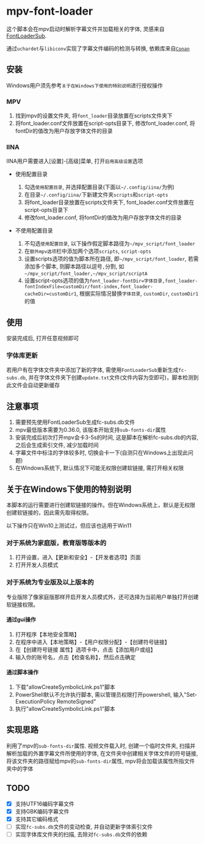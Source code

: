 # mpv-font-loader

这个脚本会在mpv启动时解析字幕文件并加载相关的字体, 灵感来自[FontLoaderSub](https://github.com/yzwduck/FontLoaderSub).

通过`uchardet`与`libiconv`实现了字幕文件编码的检测与转换, 依赖库来自[`Conan`](https://conan.io/)

## 安装

Windows用户须先参考`关于在Windows下使用的特别说明`进行授权操作

### MPV

1. 找到mpv的设置文件夹, 将`font_loader`目录放置在scripts文件夹下
2. 将font_loader.conf文件放置在script-opts目录下, 修改font_loader.conf, 将fontDir的值改为用户存放字体文件的目录

### IINA

IINA用户需要进入[设置]-[高级]菜单, 打开`启用高级设置`选项

* 使用配置目录
  
  1. 勾选`使用配置目录`, 并选择配置目录(下面以```~/.config/iina/```为例)
  2. 在目录```~/.config/iina/```下新建文件夹`scripts`和`script-opts`
  3. 将font_loader目录放置在scripts文件夹下, font_loader.conf文件放置在script-opts目录下
  4. 修改font_loader.conf, 将fontDir的值改为用户存放字体文件的目录

* 不使用配置目录
  
  1. 不勾选`使用配置目录`, 以下操作假定脚本路径为`~/mpv_script/font_loader`
  2. 在`额外mpv选项`栏中添加两个选项`scripts`, `script-opts`
  3. 设置scripts选项的值为脚本所在路径, 即`~/mpv_script/font_loader`, 若需添加多个脚本, 则脚本路径以逗号`,`分割, 如`~/mpv_script/font_loader,~/mpv_script/scriptA`
  4. 设置script-opts选项的值为`font_loader-fontDir=字体目录,font_loader-fontIndexFile=customDir/font-index,font_loader-cacheDir=customDir1`, 根据实际情况替换`字体目录`, `customDir`, `customDir1`的值

## 使用

安装完成后, 打开任意视频即可

### 字体库更新

若用户有在字体文件夹中添加了新的字体, 需使用`FontLoaderSub`重新生成`fc-subs.db`, 并在字体文件夹下创建`update.txt`文件(文件内容为空即可)，脚本检测到此文件会自动更新缓存

## 注意事项

1. 需要预先使用FontLoaderSub生成fc-subs.db文件
2. mpv最低版本需要为0.36.0, 该版本开始支持`sub-fonts-dir`属性
3. 安装完成后初次打开mpv会卡3-5s的时间, 这是脚本在解析fc-subs.db的内容, 之后会生成索引文件, 减少加载时间
4. 字幕文件中标注的字体较多时, 切换会卡一下(自测只在Windows上出现此问题)
5. 在Windows系统下, 默认情况下可能无权限创建软链接, 需打开相关权限

## 关于在Windows下使用的特别说明

本脚本的运行需要进行创建软链接的操作。但在Windows系统上，默认是无权限创建软链接的，因此需先取得权限。

以下操作只在Win10上测试过，但应该也适用于Win11

### 对于系统为家庭版，教育版等版本的

1. 打开设置，进入【更新和安全】-【开发者选项】页面
2. 打开开发人员模式

### 对于系统为专业版及以上版本的

专业版除了像家庭版那样开启开发人员模式外，还可选择为当前用户单独打开创建软链接权限。

#### 通过gui操作

1. 打开程序【本地安全策略】
2. 在程序中进入【本地策略】-【用户权限分配】-【创建符号链接】
3. 在【创建符号链接 属性】选项卡中，点击【添加用户或组】
4. 输入你的账号名，点击【检查名称】，然后点击确定

#### 通过脚本操作

1. 下载"allowCreateSymbolicLink.ps1"脚本
2. PowerShell默认不允许执行脚本, 需以管理员权限打开powershell, 输入"Set-ExecutionPolicy RemoteSigned"
3. 执行"allowCreateSymbolicLink.ps1"脚本

## 实现思路

利用了mpv的`sub-fonts-dir`属性. 视频文件载入时, 创建一个临时文件夹, 扫描并解析加载的外置字幕文件所使用的字体, 在文件夹中创建相关字体文件的符号链接, 将该文件夹的路径赋给mpv的`sub-fonts-dir`属性, mpv将会加载该属性所指文件夹中的字体

## TODO

* [x] 支持UTF16编码字幕文件
* [x] 支持GBK编码字幕文件
* [x] 支持其它编码格式
* [ ] 实现`fc-subs.db`文件的变动检查, 并自动更新字体索引文件
* [ ] 实现字体库文件夹的扫描, 去除对`fc-subs.db`文件的依赖

